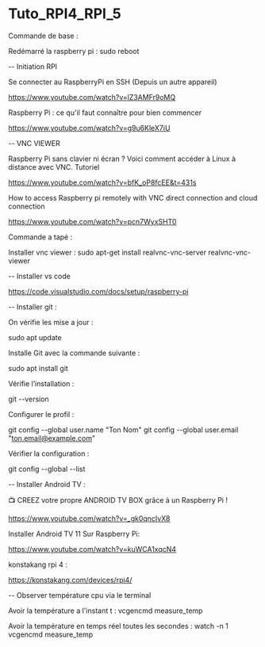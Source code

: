 # Tuto_RPI4_RPI_5

Commande de base : 

Redémarré la raspberry pi : sudo reboot 

-- Initiation RPI

Se connecter au RaspberryPi en SSH (Depuis un autre appareil)

https://www.youtube.com/watch?v=lZ3AMFr9oMQ

Raspberry Pi : ce qu'il faut connaître pour bien commencer

https://www.youtube.com/watch?v=g9u6KleX7iU

-- VNC VIEWER

Raspberry Pi sans clavier ni écran ? Voici comment accéder à Linux à distance avec VNC. Tutoriel

https://www.youtube.com/watch?v=bfK_oP8fcEE&t=431s

How to access Raspberry pi remotely with VNC direct connection and cloud connection

https://www.youtube.com/watch?v=pcn7WyxSHT0

Commande a tapé : 

Installer vnc viewer : sudo apt-get install realvnc-vnc-server realvnc-vnc-viewer

-- Installer vs code 

https://code.visualstudio.com/docs/setup/raspberry-pi


-- Installer git :


On vérifie les mise a jour : 

sudo apt update

Installe Git avec la commande suivante :

sudo apt install git

Vérifie l’installation : 

git --version

Configurer le profil :

git config --global user.name "Ton Nom"
git config --global user.email "ton.email@example.com"

Vérifier la configuration : 

git config --global --list


-- Installer Android TV :

📺 CREEZ votre propre ANDROID TV BOX grâce à un Raspberry Pi !

https://www.youtube.com/watch?v=_gk0qncIvX8 

Installer Android TV 11 Sur Raspberry Pi:

https://www.youtube.com/watch?v=kuWCA1xqcN4

konstakang rpi 4 : 

https://konstakang.com/devices/rpi4/

-- Observer température cpu via le terminal

Avoir la température a l'instant t : vcgencmd measure_temp

Avoir la température en temps réel toutes les secondes : watch -n 1 vcgencmd measure_temp
